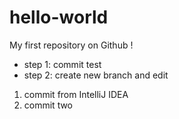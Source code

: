 # hello-world
My first repository on Github !

* step 1: commit test
* step 2: create new branch and edit

1. commit from IntelliJ IDEA
2. commit two